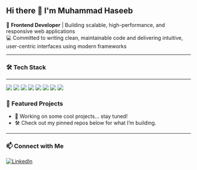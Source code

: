 ## Hi there 👋 I'm Muhammad Haseeb

🎯 **Frontend Developer** | Building scalable, high-performance, and responsive web applications  
💻 Committed to writing clean, maintainable code and delivering intuitive, user-centric interfaces using modern frameworks

---

### 🛠 Tech Stack
---

<p align="left"> <img src="https://img.shields.io/badge/Next.js-000000?style=for-the-badge&logo=next.js&logoColor=white" /> <img src="https://img.shields.io/badge/React.js-61DAFB?style=for-the-badge&logo=react&logoColor=black" /> <img src="https://img.shields.io/badge/Vue.js-4FC08D?style=for-the-badge&logo=vue.js&logoColor=white" /> <img src="https://img.shields.io/badge/JavaScript-F7DF1E?style=for-the-badge&logo=javascript&logoColor=black" /> <img src="https://img.shields.io/badge/TypeScript-3178C6?style=for-the-badge&logo=typescript&logoColor=white" /> <img src="https://img.shields.io/badge/SCSS-CC6699?style=for-the-badge&logo=sass&logoColor=white" /> <img src="https://img.shields.io/badge/CSS-1572B6?style=for-the-badge&logo=css3&logoColor=white" />  <img src="https://img.shields.io/badge/HTML-E34F26?style=for-the-badge&logo=html5&logoColor=white" /> </p>

### 📂 Featured Projects

- 🚧 Working on some cool projects... stay tuned!
- 🛠 Check out my pinned repos below for what I’m building.

---

### 📫 Connect with Me

[![LinkedIn](https://img.shields.io/badge/LinkedIn-Muhammad%20Haseeb%20Narejo-0A66C2?style=for-the-badge&logo=linkedin&logoColor=white)](https://www.linkedin.com/in/muhammad-haseeb-narejo-/)
